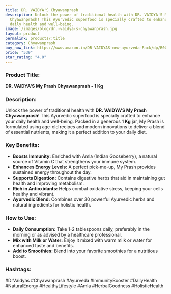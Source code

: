```yaml
---
title: DR. VAIDYA'S Chyawanprash
description: Unlock the power of traditional health with DR. VAIDYA'S My Prash
  Chyawanprash! This Ayurvedic superfood is specially crafted to enhance your
  daily health and well-being.
image: /images/blog/dr.-vaidya-s-chyawanprash.jpg
layout: product
permalink: products/:title
category: Chyawanprash
buy_now_link: https://www.amazon.in/DR-VAIDYAS-new-ayurveda-Pack/dp/B0CRVHFM69/ref=sr_1_74?crid=1OT3BXBTD57HT&tag=m0150-21
price: "539"
star_rating: "4.0"
---
```

### Product Title:
**DR. VAIDYA'S My Prash Chyawanprash - 1 Kg**

### Description:
Unlock the power of traditional health with **DR. VAIDYA'S My Prash Chyawanprash**! This Ayurvedic superfood is specially crafted to enhance your daily health and well-being. Packed in a generous **1 Kg** jar, My Prash is formulated using age-old recipes and modern innovations to deliver a blend of essential nutrients, making it a perfect addition to your daily diet. 

### Key Benefits:
- **Boosts Immunity:** Enriched with Amla (Indian Gooseberry), a natural source of Vitamin C that strengthens your immune system.
- **Enhances Energy Levels:** A perfect pick-me-up, My Prash provides sustained energy throughout the day.
- **Supports Digestion:** Contains digestive herbs that aid in maintaining gut health and improving metabolism.
- **Rich in Antioxidants:** Helps combat oxidative stress, keeping your cells healthy and vibrant.
- **Ayurvedic Blend:** Combines over 30 powerful Ayurvedic herbs and natural ingredients for holistic health.

### How to Use:
- **Daily Consumption:** Take 1-2 tablespoons daily, preferably in the morning or as advised by a healthcare professional.
- **Mix with Milk or Water:** Enjoy it mixed with warm milk or water for enhanced taste and benefits.
- **Add to Smoothies:** Blend into your favorite smoothies for a nutritious boost.

### Hashtags:
#DrVaidyas #Chyawanprash #Ayurveda #ImmunityBooster #DailyHealth #NaturalEnergy #HealthyLifestyle #Amla #HerbalGoodness #HolisticHealth
